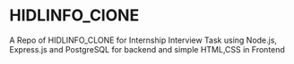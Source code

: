 # HIDLINFO_ClONE
A Repo of HIDLINFO_CLONE for Internship Interview Task using Node.js, Express.js and PostgreSQL for backend and simple HTML,CSS in Frontend
